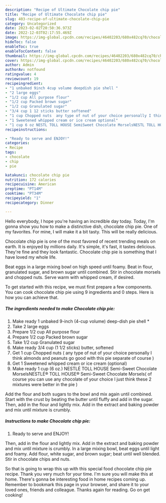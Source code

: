 ```yaml
---
description: "Recipe of Ultimate Chocolate chip pie"
title: "Recipe of Ultimate Chocolate chip pie"
slug: 403-recipe-of-ultimate-chocolate-chip-pie
category: Uncategorized
date: 2023-02-02T20:50:36.973Z
date: 2022-12-03T02:17:55.469Z
image: https://img-global.cpcdn.com/recipes/46402203/680x482cq70/chocolate-chip-pie-recipe-main-photo.jpg
hideToc: false
enableToc: true
enableTocContent: false
thumbnail: https://img-global.cpcdn.com/recipes/46402203/680x482cq70/chocolate-chip-pie-recipe-main-photo.jpg
cover: https://img-global.cpcdn.com/recipes/46402203/680x482cq70/chocolate-chip-pie-recipe-main-photo.jpg
author: Admin
authorAv: notfound
ratingvalue: 4
reviewcount: 19
recipeingredient:
- "1 unbaked 9inch 4cup volume deepdish pie shell "
- "2 large eggs"
- "1/2 cup All purpose flour"
- "1/2 cup Packed brown sugar"
- "1/2 cup Granulated sugar"
- "3/4 cup 1 12 sticks butter softened"
- "1 cup Chopped nuts  any type of nut of your choice personally I think almonds and peanuts go good with this pie separate of course "
- "1 Sweetened whipped cream or ice cream optional"
- "1 cup 6 oz NESTL TOLL HOUSE SemiSweet Chocolate MorselsNESTL TOLL HOUSE SemiSweet Chocolate Morsels of course you can use any chocolate of your choice I just think these 2 mixtures were better in the pie "
recipeinstructions:

- "Ready to serve and ENJOY!"
categories:
- Recipe
tags:
- chocolate
- chip
- pie

katakunci: chocolate chip pie 
nutrition: 172 calories
recipecuisine: American
preptime: "PT14M"
cooktime: "PT34M"
recipeyield: "1"
recipecategory: Dinner

---
```



Hello everybody, I hope you're having an incredible day today. Today, I'm gonna show you how to make a distinctive dish, chocolate chip pie. One of my favorites. For mine, I will make it a bit tasty. This will be really delicious.

Chocolate chip pie is one of the most favored of recent trending meals on earth. It is enjoyed by millions daily. It's simple, it's fast, it tastes delicious. They're fine and they look fantastic. Chocolate chip pie is something that I have loved my whole life.

Beat eggs in a large mixing bowl on high speed until foamy. Beat in flour, granulated sugar, and brown sugar until combined. Stir in chocolate morsels and chopped nuts. Serve warm with whipped cream, if desired.


To get started with this recipe, we must first prepare a few components. You can cook chocolate chip pie using 9 ingredients and 0 steps. Here is how you can achieve that.

<!--inarticleads1-->

##### The ingredients needed to make Chocolate chip pie:

1. Make ready 1 unbaked 9-inch (4-cup volume) deep-dish pie shell *
1. Take 2 large eggs
1. Prepare 1/2 cup All purpose flour
1. Prepare 1/2 cup Packed brown sugar
1. Take 1/2 cup Granulated sugar
1. Make ready 3/4 cup (1 1/2 sticks) butter, softened
1. Get 1 cup Chopped nuts ( any type of nut of your choice personally I think almonds and peanuts go good with this pie separate of course )
1. Get 1 Sweetened whipped cream or ice cream (optional)
1. Make ready 1 cup (6 oz.) NESTLÉ TOLL HOUSE Semi-Sweet Chocolate MorselsNESTLÉ® TOLL HOUSE® Semi-Sweet Chocolate Morsels( of course you can use any chocolate of your choice I just think these 2 mixtures were better in the pie )


Add the flour and both sugars to the bowl and mix again until combined. Start with the crust by beating the butter until fluffy and add in the sugar. Then, add in the flour and lightly mix. Add in the extract and baking powder and mix until mixture is crumbly. 

<!--inarticleads2-->

##### Instructions to make Chocolate chip pie:


1. Ready to serve and ENJOY!

Then, add in the flour and lightly mix. Add in the extract and baking powder and mix until mixture is crumbly. In a large mixing bowl, beat eggs until light and foamy. Add flour, white sugar, and brown sugar; beat until well blended. Stir in chocolate chips and nuts. 

So that is going to wrap this up with this special food chocolate chip pie recipe. Thank you very much for your time. I'm sure you will make this at home. There's gonna be interesting food in home recipes coming up. Remember to bookmark this page in your browser, and share it to your loved ones, friends and colleague. Thanks again for reading. Go on get cooking!
